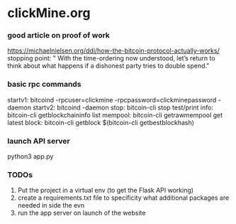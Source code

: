 # clickMine.org

### good article on proof of work
https://michaelnielsen.org/ddi/how-the-bitcoin-protocol-actually-works/
stopping point: " With the time-ordering now understood, let’s return to think about what happens if a dishonest party tries to double spend."

### basic rpc commands
startv1: bitcoind -rpcuser=clickmine -rpcpassword=clickminepassword -daemon
startv2: bitcoind -daemon
stop: bitcoin-cli stop
test/print info: bitcoin-cli getblockchaininfo
list mempool: bitcoin-cli getrawmempool
get latest block: bitcoin-cli getblock $(bitcoin-cli getbestblockhash)

### launch API server
python3 app.py


### TODOs
1. Put the project in a virtual env (to get the Flask API working) 
2. create a requirements.txt file to specificity what additional packages are needed in side the evn
3. run the app server on launch of the website 